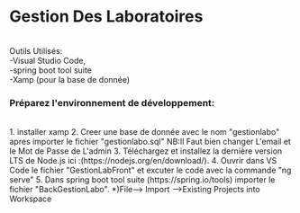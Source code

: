 # Gestion Des Laboratoires
<br /> 
Outils Utilisés:<br /> -Visual Studio Code,<br /> 
		-spring boot tool suite<br /> 
		-Xamp (pour la base de donnée)<br /> 

### Préparez l'environnement de développement:
<br /> 
1. installer xamp 
2. Creer une base de donnée avec le nom "gestionlabo" apres importer le fichier "gestionlabo.sql" 
	NB:Il Faut bien changer L'email et le Mot de Passe de L'admin
3. Téléchargez et installez la dernière version LTS de Node.js ici :(https://nodejs.org/en/download/).
4. Ouvrir dans VS Code le fichier "GestionLabFront" et excuter le code avec la commande "ng serve" 
5. Dans spring boot tool suite (https://spring.io/tools) importer le fichier "BackGestionLabo".
			*)File--> Import -->Existing Projects into Workspace 

<br /> 

